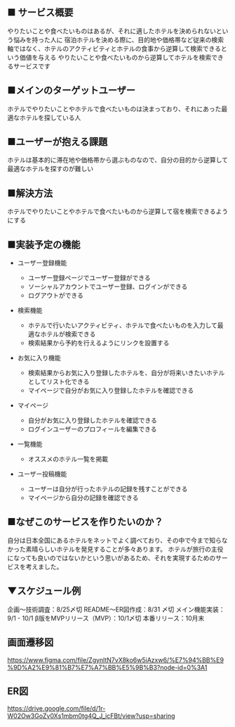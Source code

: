 ## ■ サービス概要
やりたいことや食べたいものはあるが、それに適したホテルを決められないという悩みを持った人に
宿泊ホテルを決める際に、目的地や価格帯など従来の検索軸ではなく、ホテルのアクティビティとホテルの食事から逆算して検索できるという価値を与える
やりたいことや食べたいものから逆算してホテルを検索できるサービスです

## ■メインのターゲットユーザー
ホテルでやりたいことやホテルで食べたいものは決まっており、それにあった最適なホテルを探している人

## ■ユーザーが抱える課題
ホテルは基本的に滞在地や価格帯から選ぶものなので、自分の目的から逆算して最適なホテルを探すのが難しい

## ■解決方法
ホテルでやりたいことやホテルで食べたいものから逆算して宿を検索できるようにする

## ■実装予定の機能
- ユーザー登録機能
  - ユーザー登録ページでユーザー登録ができる
  - ソーシャルアカウントでユーザー登録、ログインができる
  - ログアウトができる

- 検索機能
  - ホテルで行いたいアクティビティ、ホテルで食べたいものを入力して最適なホテルが検索できる
  - 検索結果から予約を行えるようにリンクを設置する

- お気に入り機能
  - 検索結果からお気に入り登録したホテルを、自分が将来いきたいホテルとしてリスト化できる
  - マイページで自分がお気に入り登録したホテルを確認できる

- マイページ
  - 自分がお気に入り登録したホテルを確認できる
  - ログインユーザーのプロフィールを編集できる

- 一覧機能
  - オススメのホテル一覧を掲載

- ユーザー投稿機能
  - ユーザーは自分が行ったホテルの記録を残すことができる
  - マイページから自分の記録を確認できる

## ■なぜこのサービスを作りたいのか？
自分は日本全国にあるホテルをネットでよく調べており、その中で今まで知らなかった素晴らしいホテルを発見することが多々あります。
ホテルが旅行の主役になっても良いのではないかという思いがあるため、それを実現するためのサービスを考えました。

## ▼スケジュール例
企画〜技術調査：8/25〆切
README〜ER図作成：8/31 〆切
メイン機能実装：9/1 - 10/1
β版をMVPリリース（MVP）：10/1〆切
本番リリース：10月末

## 画面遷移図
https://www.figma.com/file/ZgynltN7vX8ko6w5iAzxw6/%E7%94%BB%E9%9D%A2%E9%81%B7%E7%A7%BB%E5%9B%B3?node-id=0%3A1

## ER図
https://drive.google.com/file/d/1r-W02Ow3GoZv0Xs1mbm0tg4Q_J_icFBt/view?usp=sharing

